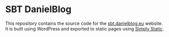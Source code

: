 # SBT DanielBlog

This repository contains the source code for the [sbt.danielblog.eu](https://sbt.danielblog.eu/) website. It is built using WordPress and exported to static pages using [Simply Static](https://simplystatic.com/).
